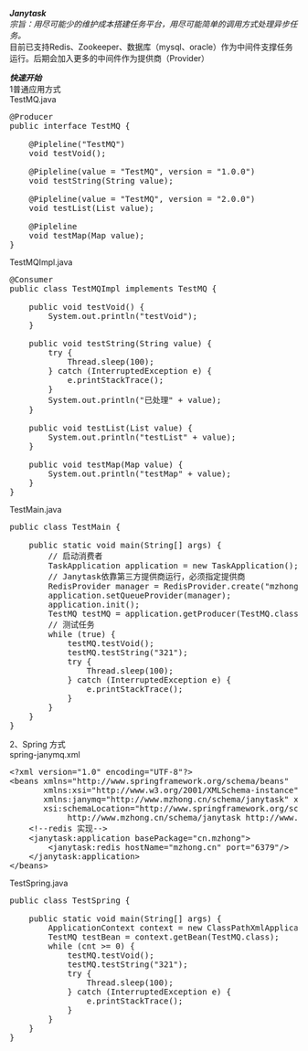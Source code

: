 ***Janytask***<br/>
_宗旨：用尽可能少的维护成本搭建任务平台，用尽可能简单的调用方式处理异步任务。_<br/>
目前已支持Redis、Zookeeper、数据库（mysql、oracle）作为中间件支撑任务运行。后期会加入更多的中间件作为提供商（Provider）<br/>

***快速开始***<br/>
1普通应用方式<br>
TestMQ.java
<pre>
@Producer
public interface TestMQ {

    @Pipleline("TestMQ")
    void testVoid();

    @Pipleline(value = "TestMQ", version = "1.0.0")
    void testString(String value);

    @Pipleline(value = "TestMQ", version = "2.0.0")
    void testList(List<String> value);

    @Pipleline
    void testMap(Map<String, String> value);
}
</pre>
TestMQImpl.java
<br>
<pre>
@Consumer
public class TestMQImpl implements TestMQ {

    public void testVoid() {
        System.out.println("testVoid");
    }

    public void testString(String value) {
        try {
            Thread.sleep(100);
        } catch (InterruptedException e) {
            e.printStackTrace();
        }
        System.out.println("已处理" + value);
    }

    public void testList(List<String> value) {
        System.out.println("testList" + value);
    }

    public void testMap(Map<String, String> value) {
        System.out.println("testMap" + value);
    }
}
</pre>
TestMain.java
<br>
<pre>
public class TestMain {

    public static void main(String[] args) {
        // 启动消费者
        TaskApplication application = new TaskApplication();
        // Janytask依靠第三方提供商运行，必须指定提供商
        RedisProvider manager = RedisProvider.create("mzhong.cn", 6379);
        application.setQueueProvider(manager);
        application.init();
        TestMQ testMQ = application.getProducer(TestMQ.class);
        // 测试任务
        while (true) {
            testMQ.testVoid();
            testMQ.testString("321");
            try {
                Thread.sleep(100);
            } catch (InterruptedException e) {
                e.printStackTrace();
            }
        }
    }
}
</pre>

2、Spring 方式<br>
spring-janymq.xml
<br>
<pre>
&lt;?xml version="1.0" encoding="UTF-8"?&gt;
&lt;beans xmlns="http://www.springframework.org/schema/beans"
       xmlns:xsi="http://www.w3.org/2001/XMLSchema-instance"
       xmlns:janymq="http://www.mzhong.cn/schema/janytask" xmlns:bean="http://www.springframework.org/schema/util"
       xsi:schemaLocation="http://www.springframework.org/schema/beans http://www.springframework.org/schema/beans/spring-beans.xsd
            http://www.mzhong.cn/schema/janytask http://www.mzhong.cn/schema/janymq.xsd http://www.springframework.org/schema/util http://www.springframework.org/schema/util/spring-util.xsd"&gt;
    &lt;!--redis 实现--&gt;
    &lt;janytask:application basePackage="cn.mzhong"&gt;
        &lt;janytask:redis hostName="mzhong.cn" port="6379"/&gt;
    &lt;/janytask:application&gt;
&lt;/beans&gt;
</pre>
TestSpring.java
<pre>
public class TestSpring {

    public static void main(String[] args) {
        ApplicationContext context = new ClassPathXmlApplicationContext("spring-janytask.xml");
        TestMQ testBean = context.getBean(TestMQ.class);
        while (cnt >= 0) {
            testMQ.testVoid();
            testMQ.testString("321");
            try {
                Thread.sleep(100);
            } catch (InterruptedException e) {
                e.printStackTrace();
            }
        }
    }
}
</pre>